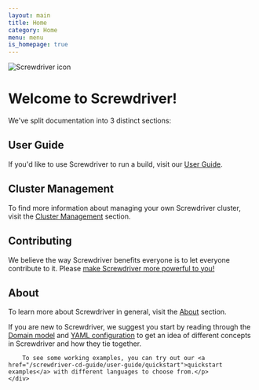 ```yaml
---
layout: main
title: Home
category: Home
menu: menu
is_homepage: true
---
```

<div class="top">
    <img src="/screwdriver-cd-guide/assets/Screwdriver_Icon_Full@1x.png" alt="Screwdriver icon">
    <h1>Welcome to Screwdriver!</h1>
    <p>We've split documentation into 3 distinct sections:</p>
</div>

<div class="row">
    <div class="col-xs-6 col-md-4 ug">
        <h2>User Guide</h2>
        <p>If you'd like to use Screwdriver to run a build, visit our <a href="/screwdriver-cd-guide/user-guide/quickstart">User Guide</a>.</p>
    </div>
    <div class="col-xs-6 col-md-4 cm">
        <h2>Cluster Management</h2>
        <p>To find more information about managing your own Screwdriver cluster,
        visit the <a href="/screwdriver-cd-guide/cluster-management">Cluster Management</a> section.</p>
    </div>
    <div class="col-xs-6 col-md-4 cm">
        <h2>Contributing</h2>
        <p>
            We believe the way Screwdriver benefits everyone is to let everyone contribute to 
            it. Please <a href="/screwdriver-cd-guide/contributing">make Screwdriver more 
            powerful to you!</a>
        </p>
    </div>
    <div class="col-xs-6 col-md-4 about">
        <h2>About</h2>
        <p>To learn more about Screwdriver in general, visit the <a href="/screwdriver-cd-guide/about">About</a> section.</p>
    </div>
</div>

<div class="row">
    <div class="col-xs-12 extra">
        <p>If you are new to Screwdriver, we suggest you start by reading through the <a href="/screwdriver-cd-guide/about/appendix/domain">Domain model</a> and <a href="/screwdriver-cd-guide/user-guide/configuration">YAML configuration</a> to get an idea of different concepts in Screwdriver and how they tie together.

        To see some working examples, you can try out our <a href="/screwdriver-cd-guide/user-guide/quickstart">quickstart examples</a> with different languages to choose from.</p>
    </div>
</div>
